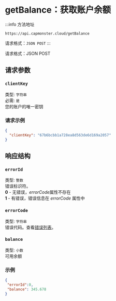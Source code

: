 ﻿---
sidebar_position: 3
sidebar_label: 获取账户余额
---
# getBalance：获取账户余额
:::info 方法地址
``` http
https://api.capmonster.cloud/getBalance
```

请求格式：`JSON POST`
:::

<!-- 方法地址：<https://api.capmonster.cloud/getBalance> -->

请求格式：JSON POST 
## **请求参数**
### `clientKey`
类型: `字符串` <br />
必需: `是`<br />
您的账户的唯一密钥

<!--

|**参数**|**类型**|**必需**|**值**|
| :-: | :-: | :-: | :-: |
|clientKey|字符串|是|您的账户的唯一密钥| -->

### **请求示例**
``` json
{
  "clientKey": "67b6bcbb1a728ea8d563de6d169a2057"
}
```
## **响应结构**
### `errorId`
类型: `整数` <br />
错误标识符。<br />**0** - 无错误，*errorCode*属性不存在<br />**1** - 有错误，错误信息在 *errorCode* 属性中
### `errorCode`
类型: `字符串` <br />
错误代码。查看[错误列表](../api-errors.md)。
### `balance`
类型: `小数` <br />
可用余额

<!-- |**属性**|**类型**|**值**|
\| :-: | :-: | :-: |
|errorId|整数|错误标识符。<br />**0** - 无错误，*errorCode*属性不存在<br />**1** - 有错误，错误信息在 *errorCode* 属性中|
|errorCode|字符串|错误代码。查看[错误列表](https://capmonster.atlassian.net/wiki/spaces/APIS/pages/295310)。|
|balance|小数|可用余额| -->
### **示例**
``` json
{
 "errorId":0,
 "balance": 345.678
}
```
